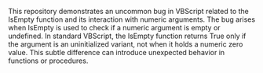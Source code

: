 This repository demonstrates an uncommon bug in VBScript related to the IsEmpty function and its interaction with numeric arguments. The bug arises when IsEmpty is used to check if a numeric argument is empty or undefined.  In standard VBScript, the IsEmpty function returns True only if the argument is an uninitialized variant, not when it holds a numeric zero value. This subtle difference can introduce unexpected behavior in functions or procedures.